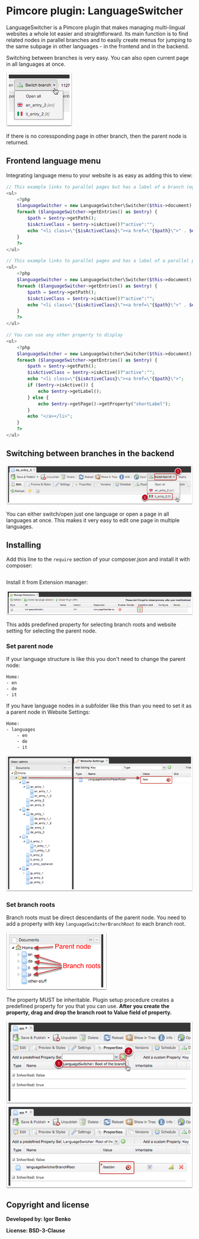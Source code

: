 # Pimcore plugin: LanguageSwitcher

LanguageSwitcher is a Pimcore plugin that makes managing multi-lingual websites a whole lot easier and straightforward. Its main function is to find related nodes in parallel branches and to easily create menus for jumping to the same subpage in other languages - in the frontend and in the backend.

Switching between branches is very easy. You can also open current page in all languages at once.

![Switching between branches](readme/switch-branch-1.png)

If there is no coressponding page in other branch, then the parent node is returned.


## Frontend language menu

Integrating language menu to your website is as easy as adding this to view:

```php
// This example links to parallel pages but has a label of a branch (eg. En, It, De, ...)
<ul>
    <?php
    $languageSwitcher = new LanguageSwitcher\Switcher($this->document);
    foreach ($languageSwitcher->getEntries() as $entry) {
        $path = $entry->getPath();
        $isActiveClass = $entry->isActive()?"active":"";
        echo "<li class=\"{$isActiveClass}\"><a href=\"{$path}\">" . $entry->getBranchLabel() . "</a></li>";
    }
    ?>
</ul>
```

```php
// This example links to parallel pages and has a label of a parallel page (eg. Contacts, Contatti, Kontakt, ...)
<ul>
    <?php
    $languageSwitcher = new LanguageSwitcher\Switcher($this->document);
    foreach ($languageSwitcher->getEntries() as $entry) {
        $path = $entry->getPath();
        $isActiveClass = $entry->isActive()?"active":"";
        echo "<li class=\"{$isActiveClass}\"><a href=\"{$path}\">" . $entry->getLabel() . "</a></li>";
    }
    ?>
</ul>
```

```php
// You can use any other property to display 
<ul>
    <?php
    $languageSwitcher = new LanguageSwitcher\Switcher($this->document);
    foreach ($languageSwitcher->getEntries() as $entry) {
        $path = $entry->getPath();
        $isActiveClass = $entry->isActive()?"active":"";
        echo "<li class=\"{$isActiveClass}\"><a href=\"{$path}\">";
        if ($entry->isActive()) {
            echo $entry->getLabel();
        } else {
            echo $entry->getPage()->getProperty("shortLabel");
        }
        echo "</a></li>";
    }
    ?>
</ul>
```

## Switching between branches in the backend
![Switching between branches](readme/switch-branch-2.png)

You can either switch/open just one language or open a page in all languages at once. This makes it very easy to edit one page in multiple languages.

## Installing
Add this line to the ```require``` section of your composer.json and install it with composer:
```
```

Install it from Extension manager:

![Installing language switcher](readme/installing-language-switcher.png)

This adds predefined property for selecting branch roots and website setting for selecting the parent node.


### Set parent node
If your language structure is like this you don't need to change the parent node:
```
Home:
- en
- de
- it
```

If you have language nodes in a subfolder like this than you need to set it as a parent node in Website Settings:
```
Home:
- languages
    - en
    - de
    - it
```
![Set parent node](readme/set-switcher-parent-node.png)


### Set branch roots
Branch roots must be direct descendants of the parent node. You need to add a property with key ```languageSwitcherBranchRoot``` to each branch root.

![Branch roots](readme/parent-node---branch-roots.png)

The property MUST be inheritable. Plugin setup procedure creates a predefined property for you that you can use.
**After you create the property, drag and drop the branch root to Value field of property.**

![Set branch roots 1](readme/set-branch-roots-1.png)
![Set branch roots 2](readme/set-branch-roots-2.png)


## Copyright and license
**Developed by: Igor Benko**

**License: BSD-3-Clause**
